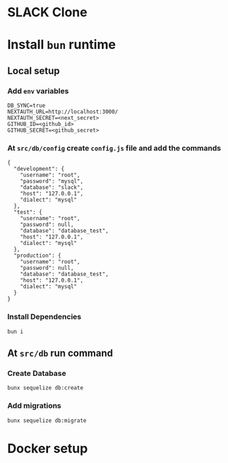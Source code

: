 # SLACK Clone
# Install `bun` runtime
## Local setup
  ### Add `env` variables
```
DB_SYNC=true
NEXTAUTH_URL=http://localhost:3000/
NEXTAUTH_SECRET=<next_secret>
GITHUB_ID=<github_id>
GITHUB_SECRET=<github_secret>
```
### At `src/db/config` create `config.js` file and add the commands
```
{
  "development": {
    "username": "root",
    "password": "mysql",
    "database": "slack",
    "host": "127.0.0.1",
    "dialect": "mysql"
  },
  "test": {
    "username": "root",
    "password": null,
    "database": "database_test",
    "host": "127.0.0.1",
    "dialect": "mysql"
  },
  "production": {
    "username": "root",
    "password": null,
    "database": "database_test",
    "host": "127.0.0.1",
    "dialect": "mysql"
  }
}
```

### Install Dependencies
```
bun i
```

## At `src/db` run command

### Create Database
```
bunx sequelize db:create
```
### Add migrations
```
bunx sequelize db:migrate
```
# Docker setup